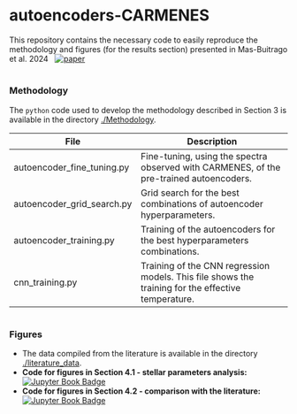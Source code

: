 # autoencoders-CARMENES

This repository contains the necessary code to easily reproduce the methodology and figures (for the results section) presented in Mas-Buitrago et al. 2024 &nbsp; [![paper](https://zenodo.org/badge/DOI/10.48550/arXiv.2405.08703.svg)](https://arxiv.org/abs/2405.08703)

#

### Methodology

The `python` code used to develop the methodology described in Section 3 is available in the directory [./Methodology](https://github.com/pedromasb/autoencoders-CARMENES/tree/main/Methodology).

| File | Description | 
| --- | --- | 
| autoencoder_fine_tuning.py | Fine-tuning, using the spectra observed with CARMENES, of the pre-trained autoencoders. | 
| autoencoder_grid_search.py | Grid search for the best combinations of autoencoder hyperparameters. | 
| autoencoder_training.py | Training of the autoencoders for the best hyperparameters combinations. | 
| cnn_training.py | Training of the CNN regression models. This file shows the training for the effective temperature. | 

#

### Figures

- The data compiled from the literature is available in the directory [./literature_data](https://github.com/pedromasb/autoencoders-CARMENES/tree/main/literature_data).
- **Code for figures in Section 4.1 - stellar parameters analysis:** &nbsp; [![Jupyter Book Badge](https://jupyterbook.org/badge.svg)](Section4_1_figs.ipynb)
- **Code for figures in Section 4.2 - comparison with the literature:** &nbsp; [![Jupyter Book Badge](https://jupyterbook.org/badge.svg)](Section4_2_figs.ipynb)
